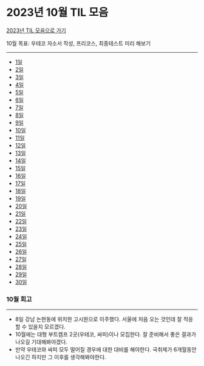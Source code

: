 # 2023년 10월 TIL 모음

[2023년 TIL 모음으로 가기](../2023년_TIL_모음.md)

10월 목표: 우테코 자소서 작성, 프리코스, 최종테스트 미리 해보기

---
- [1일](01.md)
- [2일](02.md)
- [3일](03.md)
- [4일](04.md)
- [5일](05.md)
- [6일](06.md)
- [7일](07.md)
- [8일](08.md)
- [9일](09.md)
- [10일](10.md)
- [11일](11.md)
- [12일](12.md)
- [13일](13.md)
- [14일](14.md)
- [15일](15.md)
- [16일](16.md)
- [17일](17.md)
- [18일](18.md)
- [19일](19.md)
- [20일](20.md)
- [21일](21.md)
- [22일](22.md)
- [23일](23.md)
- [24일](24.md)
- [25일](25.md)
- [26일](26.md)
- [27일](27.md)
- [28일](28.md)
- [29일](29.md)
- [30일](30.md)

### 10월 회고

---

- 8일 강남 논현동에 위치한 고시원으로 이주했다. 서울에 처음 오는 것인데 잘 적응할 수 있을지 모르겠다.
- 10월에는 대형 부트캠프 2곳(우테코, 싸피)이나 모집한다. 잘 준비해서 좋은 결과가 나오길 기대해봐야겠다.
- 만약 우테코와 싸피 모두 떨어질 경우에 대한 대비를 해야한다. 국취제가 6개월동안 나오긴 하지만 그 이후를 생각해봐야한다.
